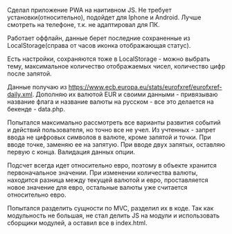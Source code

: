Сделал приложение PWA на наитивном JS. Не требует установки(относительно), подойдет для Iphone и Android. Лучше смотреть на телефоне, т.к. не адаптировал для ПК.

Работает оффлайн, данные берет последние сохраненные из LocalStorage(справа от часов иконка отображающая статус).

Есть настройки, сохраняются тоже в LocalStorage - можно выбрать тему, максимальное количество отображаемых чисел, количество цифр после запятой.

Данные получаю из https://www.ecb.europa.eu/stats/eurofxref/eurofxref-daily.xml. Дополняю их валютой EUR и своими данными - привязываю название флага и название валюты на русском - все это делается на бекенде - data.php.

Попытался максимально рассмотреть все варианты развития событий и действий пользователя, но точно все не учел.
Из учтенных - запрет ввода не цифровых символов в валюте, кроме запятой и точки. При вводе точке, заменяю ее на запятую. При вводе двух запятых, оставляю первую с конца.
Валидация данных опции.

Подсчет всегда идет относительно евро, поэтому в объекте хранится первоначальное значении. При изменении количества валюты, находится разница между текущей валютой и евро, проставляется новое значение для евро, остальные валюты уже считается относительно евро.

Попытался разделить сущности по MVC, разделил их в коде. Так как модульность не большая, не стал делить JS на модули и использовать сборщики модулей, а оставил все в index.html.
